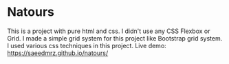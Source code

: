 # Natours
This is a project with pure html and css. I didn't use any CSS Flexbox or Grid. I made a simple grid system for this project like Bootstrap grid system.
I used various css techniques in this project.
Live demo: https://saeedmrz.github.io/natours/
